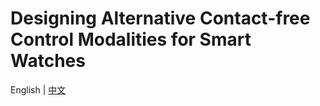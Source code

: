# Designing Alternative Contact-free Control Modalities for Smart Watches

English | [中文](./README.md)